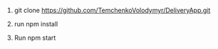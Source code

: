 1. git clone https://github.com/TemchenkoVolodymyr/DeliveryApp.git

2. run npm install

3. Run npm start
